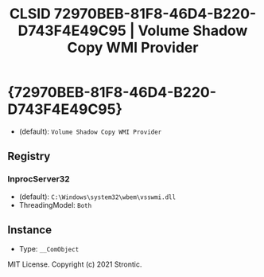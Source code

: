 ﻿---
title: "CLSID 72970BEB-81F8-46D4-B220-D743F4E49C95 | Volume Shadow Copy WMI Provider"
excerpt: What is COM-Object CLSID 72970BEB-81F8-46D4-B220-D743F4E49C95?
---

# {72970BEB-81F8-46D4-B220-D743F4E49C95}

* (default): `Volume Shadow Copy WMI Provider`

## Registry


### InprocServer32

* (default): `C:\Windows\system32\wbem\vsswmi.dll`
* ThreadingModel: `Both`

## Instance

* Type: `__ComObject`

MIT License. Copyright (c) 2021 Strontic.


